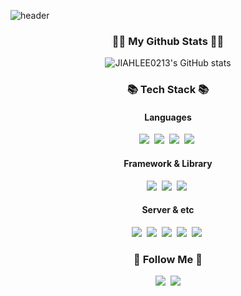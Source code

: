 ![header](https://capsule-render.vercel.app/api?type=cylinder&text=Hi!✋🏻%20I'm%20Jiah&animation=scaleIn&fontColor=ffffff&color=0:FFE3EC,100:D14D72)

<h3 align="center">👩‍💻 My Github Stats 👩‍💻</h3>
<div align="center">

![JIAHLEE0213's GitHub stats](https://github-readme-stats.vercel.app/api?username=JIAHLEE0213&show_icons=true&theme=radical)
</div>

<h3 align="center">📚 Tech Stack 📚</h3>
<h4 align="center"> Languages</h4>
<p align="center">
  <img src="https://img.shields.io/badge/javascript-F7DF1E?style=for-the-badge&logo=javascript&logoColor=black"/></a>&nbsp
  <img src="https://img.shields.io/badge/html5-E34F26?style=for-the-badge&logo=html5&logoColor=white"/></a>&nbsp
  <img src="https://img.shields.io/badge/css3-1572B6?style=for-the-badge&logo=css3&logoColor=white"/></a>&nbsp
  <img src="https://img.shields.io/badge/typescript-3178C6?style=for-the-badge&logo=typescript&logoColor=white"/></a>&nbsp
  <br>
</p>
<h4 align="center">Framework & Library</h4>
<p align="center">
  <img src="https://img.shields.io/badge/react-61DAFB?style=for-the-badge&logo=react&logoColor=white"/></a>&nbsp 
  <img src="https://img.shields.io/badge/redux-764ABC?style=for-the-badge&logo=redux&logoColor=white"/></a>&nbsp
  <img src="https://img.shields.io/badge/styledcomponents-DB7093?style=for-the-badge&logo=styledcomponents&logoColor=white"/></a>&nbsp
  <br>
</p>
<h4 align="center">Server & etc</h4>
<p align="center">
  <img src="https://img.shields.io/badge/node.js-339933?style=for-the-badge&logo=node.js&logoColor=white"/></a>&nbsp 
  <img src="https://img.shields.io/badge/figma-F24E1E?style=for-the-badge&logo=figma&logoColor=white"/></a>&nbsp 
  <img src="https://img.shields.io/badge/git-F05032?style=for-the-badge&logo=git&logoColor=white"/></a>&nbsp 
  <img src="https://img.shields.io/badge/amazonaws-232F3E?style=for-the-badge&logo=amazonaws&logoColor=white"/></a>&nbsp 
  <img src="https://img.shields.io/badge/postman-FF6C37?style=for-the-badge&logo=poastman&logoColor=white"/></a>&nbsp 
</p>

<h3 align="center">🌈 Follow Me 🌈</h3>
<p align="center">
  <a href="https://velog.io/@azd2013"><img src="https://img.shields.io/badge/Tech%20Blog-11B48A?style=flat-square&logo=Vimeo&logoColor=white&link=https://velog.io/@azd2013"/></a>&nbsp
  <a href="mailto:ja7943@naver.com"><img src="https://img.shields.io/badge/naver-03C75A?style=flat-square&logo=naver&logoColor=white&link=ja7943@naver.com"/></a>
</p>
